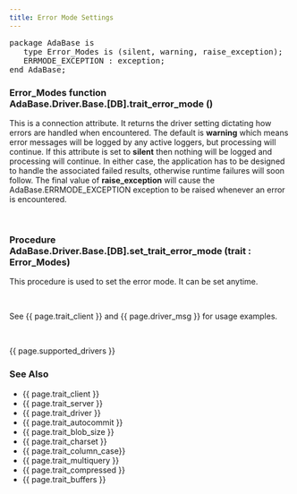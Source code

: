 ```yaml
---
title: Error Mode Settings
---
```


<div class="leftside">
<pre class="code">
package AdaBase is
   type Error_Modes is (silent, warning, raise_exception);
   ERRMODE_EXCEPTION : exception;
end AdaBase;
</pre>
<h3>Error_Modes function<br/>
AdaBase.Driver.Base.[DB].trait_error_mode ()</h3>
<p>This is a connection attribute.  It returns the driver setting
dictating how errors are handled when encountered.  The default is
<b>warning</b> which means error messages will be logged by any active
loggers, but processing will continue.  If this attribute is set to
<b>silent</b> then nothing will be logged and processing will continue.
In either case, the application has to be designed to handle the
associated failed results, otherwise runtime failures will soon follow.
The final value of <b>raise_exception</b> will cause the
AdaBase.ERRMODE_EXCEPTION exception to be raised whenever an error is
encountered.</p>
<br/>
<h3>Procedure<br/>
AdaBase.Driver.Base.[DB].set_trait_error_mode (trait : Error_Modes)</h3>
<p>This procedure is used to set the error mode.  It can be set
anytime.</p>
<br/>
<p class="caption">See {{ page.trait_client }} and {{ page.driver_msg }}
for usage examples.</p>
<br/>
<p>{{ page.supported_drivers }}</p>
</div>
<div class="sidenav">
  <h3>See Also</h3>
  <ul>
    <li>{{ page.trait_client }}</li>
    <li>{{ page.trait_server }}</li>
    <li>{{ page.trait_driver }}</li>
    <li>{{ page.trait_autocommit }}</li>
    <li>{{ page.trait_blob_size }}</li>
    <li>{{ page.trait_charset }}</li>
    <li>{{ page.trait_column_case}}</li>
    <li>{{ page.trait_multiquery }}</li>
    <li>{{ page.trait_compressed }}</li>
    <li>{{ page.trait_buffers }}</li>
  </ul>
</div>
